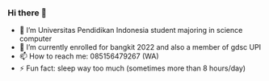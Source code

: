### Hi there 👋

- 🌱 I’m Universitas Pendidikan Indonesia student  majoring in science computer
- 🔭 I’m currently enrolled for bangkit 2022 and also a member of gdsc UPI
- 📫 How to reach me: 085156479267 (WA)
- ⚡ Fun fact: sleep way too much (sometimes more than 8 hours/day)

